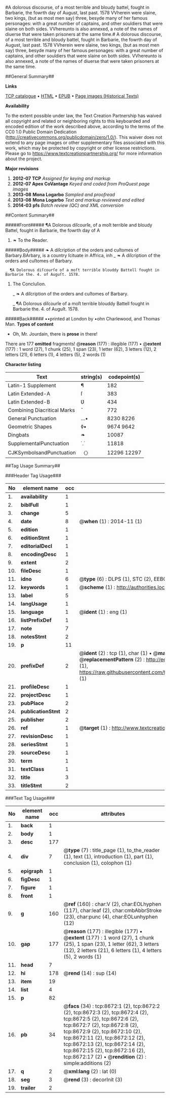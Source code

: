 #A dolorous discourse, of a most terrible and bloudy battel, fought in Barbarie, the fowrth day of August, last past. 1578 VVherein were slaine, two kings, (but as most men say) three, besyde many of her famous personages: with a great number of captains, and other souldiers that were slaine on both sides. VVhereunto is also annexed, a note of the names of diuerse that were taken prisoners at the same time.#
A dolorous discourse, of a most terrible and bloudy battel, fought in Barbarie, the fowrth day of August, last past. 1578 VVherein were slaine, two kings, (but as most men say) three, besyde many of her famous personages: with a great number of captains, and other souldiers that were slaine on both sides. VVhereunto is also annexed, a note of the names of diuerse that were taken prisoners at the same time.

##General Summary##

**Links**

[TCP catalogue](http://www.ota.ox.ac.uk/tcp/)  • 
[HTML](http://tei.it.ox.ac.uk/tcp/Texts-HTML/free/A03/A03635.html)  • 
[EPUB](http://tei.it.ox.ac.uk/tcp/Texts-EPUB/free/A03/A03635.epub) • 
[Page images (Historical Texts)](https://historicaltexts.jisc.ac.uk/eebo-99843907e)

**Availability**

To the extent possible under law, the Text Creation Partnership has waived all copyright and related or neighboring rights to this keyboarded and encoded edition of the work described above, according to the terms of the CC0 1.0 Public Domain Dedication (http://creativecommons.org/publicdomain/zero/1.0/). This waiver does not extend to any page images or other supplementary files associated with this work, which may be protected by copyright or other license restrictions. Please go to https://www.textcreationpartnership.org/ for more information about the project.

**Major revisions**

1. __2012-07__ __TCP__ *Assigned for keying and markup*
1. __2012-07__ __Apex CoVantage__ *Keyed and coded from ProQuest page images*
1. __2013-08__ __Mona Logarbo__ *Sampled and proofread*
1. __2013-08__ __Mona Logarbo__ *Text and markup reviewed and edited*
1. __2014-03__ __pfs__ *Batch review (QC) and XML conversion*

##Content Summary##

#####Front#####
¶A Dolorous diſcourſe, of a moſt terrible and bloudy Battel, fought in Barbarie, the fowrth day of A
1. ❧ To the Reader.

#####Body#####
❧ A diſcription of the orders and cuſtomes of Barbary.BArbary, is a country ſcituate in Affrica, inh
    _ ❧ A diſcription of the orders and cuſtomes of Barbary.

    _ ¶A Dolorous diſcourſe of a moſt terrible blouddy Battell fought in Barbarie the. 4. of Auguſt. 1578.

1. The Concluſion.

    _ ❧ A diſcription of the orders and cuſtomes of Barbary.

    _ ¶A Dolorous diſcourſe of a moſt terrible blouddy Battell fought in Barbarie the. 4. of Auguſt. 1578.

#####Back#####
••printed at London by •ohn Charlewood, and Thomas Man.
**Types of content**

  * Oh, Mr. Jourdain, there is **prose** in there!

There are 177 **omitted** fragments! 
 @__reason__ (177) : illegible (177)  •  @__extent__ (177) : 1 word (27), 1 chunk (25), 1 span (23), 1 letter (62), 3 letters (12), 2 letters (21), 6 letters (1), 4 letters (5), 2 words (1)

**Character listing**


|Text|string(s)|codepoint(s)|
|---|---|---|
|Latin-1 Supplement|¶|182|
|Latin Extended-A|ſ|383|
|Latin Extended-B|Ʋ|434|
|Combining             Diacritical Marks|̄|772|
|General Punctuation|…•|8230 8226|
|Geometric Shapes|◊▪|9674 9642|
|Dingbats|❧|10087|
|SupplementalPunctuation|⸪|11818|
|CJKSymbolsandPunctuation|〈〉|12296 12297|

##Tag Usage Summary##

###Header Tag Usage###

|No|element name|occ|attributes|
|---|---|---|---|
|1.|__availability__|1||
|2.|__biblFull__|1||
|3.|__change__|5||
|4.|__date__|8| @__when__ (1) : 2014-11 (1)|
|5.|__edition__|1||
|6.|__editionStmt__|1||
|7.|__editorialDecl__|1||
|8.|__encodingDesc__|1||
|9.|__extent__|2||
|10.|__fileDesc__|1||
|11.|__idno__|6| @__type__ (6) : DLPS (1), STC (2), EEBO-CITATION (1), PROQUEST (1), VID (1)|
|12.|__keywords__|1| @__scheme__ (1) : http://authorities.loc.gov/ (1)|
|13.|__label__|5||
|14.|__langUsage__|1||
|15.|__language__|1| @__ident__ (1) : eng (1)|
|16.|__listPrefixDef__|1||
|17.|__note__|7||
|18.|__notesStmt__|2||
|19.|__p__|11||
|20.|__prefixDef__|2| @__ident__ (2) : tcp (1), char (1)  •  @__matchPattern__ (2) : ([0-9\-]+):([0-9IVX]+) (1), (.+) (1)  •  @__replacementPattern__ (2) : http://eebo.chadwyck.com/downloadtiff?vid=$1&page=$2 (1), https://raw.githubusercontent.com/textcreationpartnership/Texts/master/tcpchars.xml#$1 (1)|
|21.|__profileDesc__|1||
|22.|__projectDesc__|1||
|23.|__pubPlace__|2||
|24.|__publicationStmt__|2||
|25.|__publisher__|2||
|26.|__ref__|1| @__target__ (1) : http://www.textcreationpartnership.org/docs/. (1)|
|27.|__revisionDesc__|1||
|28.|__seriesStmt__|1||
|29.|__sourceDesc__|1||
|30.|__term__|1||
|31.|__textClass__|1||
|32.|__title__|3||
|33.|__titleStmt__|2||


###Text Tag Usage###

|No|element name|occ|attributes|
|---|---|---|---|
|1.|__back__|1||
|2.|__body__|1||
|3.|__desc__|177||
|4.|__div__|7| @__type__ (7) : title_page (1), to_the_reader (1), text (1), introduction (1), part (1), conclusion (1), colophon (1)|
|5.|__epigraph__|1||
|6.|__figDesc__|1||
|7.|__figure__|1||
|8.|__front__|1||
|9.|__g__|160| @__ref__ (160) : char:V (2), char:EOLhyphen (117), char:leaf (2), char:cmbAbbrStroke (23), char:punc (4), char:EOLunhyphen (12)|
|10.|__gap__|177| @__reason__ (177) : illegible (177)  •  @__extent__ (177) : 1 word (27), 1 chunk (25), 1 span (23), 1 letter (62), 3 letters (12), 2 letters (21), 6 letters (1), 4 letters (5), 2 words (1)|
|11.|__head__|7||
|12.|__hi__|178| @__rend__ (14) : sup (14)|
|13.|__item__|19||
|14.|__list__|4||
|15.|__p__|82||
|16.|__pb__|34| @__facs__ (34) : tcp:8672:1 (2), tcp:8672:2 (2), tcp:8672:3 (2), tcp:8672:4 (2), tcp:8672:5 (2), tcp:8672:6 (2), tcp:8672:7 (2), tcp:8672:8 (2), tcp:8672:9 (2), tcp:8672:10 (2), tcp:8672:11 (2), tcp:8672:12 (2), tcp:8672:13 (2), tcp:8672:14 (2), tcp:8672:15 (2), tcp:8672:16 (2), tcp:8672:17 (2)  •  @__rendition__ (2) : simple:additions (2)|
|17.|__q__|2| @__xml:lang__ (2) : lat (0)|
|18.|__seg__|3| @__rend__ (3) : decorInit (3)|
|19.|__trailer__|2||

